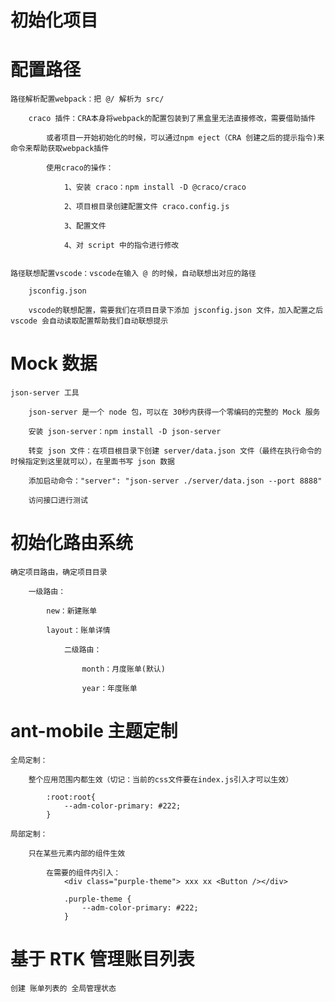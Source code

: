 # 初始化项目

# 配置路径

    路径解析配置webpack：把 @/ 解析为 src/

        craco 插件：CRA本身将webpack的配置包装到了黑盒里无法直接修改，需要借助插件

            或者项目一开始初始化的时候，可以通过npm eject（CRA 创建之后的提示指令)来命令来帮助获取webpack插件

            使用craco的操作：

                1、安装 craco：npm install -D @craco/craco

                2、项目根目录创建配置文件 craco.config.js

                3、配置文件

                4、对 script 中的指令进行修改


    路径联想配置vscode：vscode在输入 @ 的时候，自动联想出对应的路径

        jsconfig.json

        vscode的联想配置，需要我们在项目目录下添加 jsconfig.json 文件，加入配置之后 vscode 会自动读取配置帮助我们自动联想提示

# Mock 数据

    json-server 工具

        json-server 是一个 node 包，可以在 30秒内获得一个零编码的完整的 Mock 服务

        安装 json-server：npm install -D json-server

        转变 json 文件：在项目根目录下创建 server/data.json 文件（最终在执行命令的时候指定到这里就可以），在里面书写 json 数据

        添加启动命令："server": "json-server ./server/data.json --port 8888"

        访问接口进行测试

# 初始化路由系统

    确定项目路由，确定项目目录

        一级路由：

            new：新建账单

            layout：账单详情

                二级路由：

                    month：月度账单(默认)

                    year：年度账单

# ant-mobile 主题定制

    全局定制：

        整个应用范围内都生效（切记：当前的css文件要在index.js引入才可以生效）

            :root:root{
                --adm-color-primary: #222;
            }

    局部定制：

        只在某些元素内部的组件生效

            在需要的组件内引入：
                <div class="purple-theme"> xxx xx <Button /></div>

                .purple-theme {
                    --adm-color-primary: #222;
                }

# 基于 RTK 管理账目列表

    创建 账单列表的 全局管理状态
